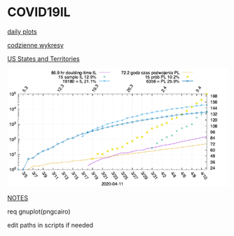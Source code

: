# COVID19IL

[daily plots](https://msliczniak.github.io/COVID19IL/plots/index.html)

[codzienne wykresy](https://msliczniak.github.io/COVID19IL/plots/pl/index.html)

[US States and Territories](https://msliczniak.github.io/COVID19IL/plots/us/index.html)

![PL IL](plots/plil.png)

[NOTES](NOTES.txt)

req gnuplot(pngcairo)

edit paths in scripts if needed
